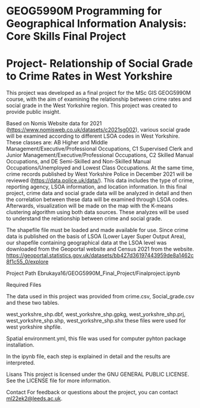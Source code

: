 # GEOG5990M Programming for Geographical Information Analysis: Core Skills Final Project

# Project- Relationship of Social Grade to Crime Rates in West Yorkshire

This project was developed as a final project for the MSc GIS GEOG5990M course, with the aim of examining the relationship between crime rates and social grade in the West Yorkshire region. This project was created to provide public insight.

Based on Nomis Website data for 2021 (https://www.nomisweb.co.uk/datasets/c2021sg002), various social grade will be examined according to different LSOA codes in West Yorkshire. These classes are: AB Higher and Middle Management/Executive/Professional Occupations, C1 Supervised Clerk and Junior Management/Executive/Professional Occupations, C2 Skilled Manual Occupations, and DE Semi-Skilled and Non-Skilled Manual Occupations/Unemployed and Lowest Class Occupations.
At the same time, crime records published by West Yorkshire Police in December 2021 will be reviewed (https://data.police.uk/data/). This data includes the type of crime, reporting agency, LSOA information, and location information.
In this final project, crime data and social grade data will be analyzed in detail and then the correlation between these data will be examined through LSOA codes. Afterwards, visualization will be made on the map with the K-means clustering algorithm using both data sources. These analyzes will be used to understand the relationship between crime and social grade.

The shapefile file must be loaded and made available for use. Since crime data is published on the basis of LSOA (Lower Layer Super Output Area), our shapefile containing geographical data at the LSOA level was downloaded from the Geoportal website and Census 2021 from the website. https://geoportal.statistics.gov.uk/datasets/bb427d36197443959de8a1462c8f1c55_0/explore


Project Path
Ebrukaya16/GEOG5990M_Final_Project/Finalproject.ipynb

Required Files 

The data used in this project was provided from crime.csv, Social_grade.csv and these two tables. 

west_yorkshre_shp.dbf, west_yorkshre_shp.gpkg, west_yorkshre_shp.prj, west_yorkshre_shp.shp, west_yorkshre_shp.shx these files were used for west yorkshire shpfile. 

Spatial environment.yml, this file was used for computer pyhton package installation.

In the ipynb file, each step is explained in detail and the results are interpreted.

Lisans
This project is licensed under the GNU GENERAL PUBLIC LICENSE. See the LICENSE file for more information.

Contact
For feedback or questions about the project, you can contact ml22ek2@leeds.ac.uk.
